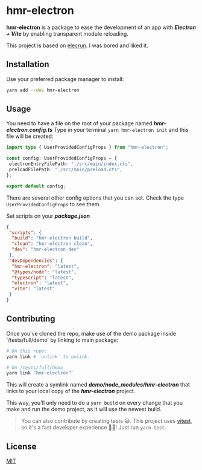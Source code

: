 # hmr-electron

__hmr-electron__ is a package to ease the development of an app with *__Electron + Vite__* by enabling transparent module reloading.

This project is based on [elecrun](https://github.com/jctaoo/elecrun). I was bored and liked it.

## Installation

Use your preferred package manager to install:

``` sh
yarn add --dev hmr-electron
```

## Usage

You need to have a file on the root of your package named __*__hmr-electron.config.ts__*__
Type in your terminal `yarn hmr-electron init` and this file will be created:

``` ts
import type { UserProvidedConfigProps } from "hmr-electron";

const config: UserProvidedConfigProps = {
 electronEntryFilePath: "./src/main/index.cts",
 preloadFilePath: "./src/main/preload.cts",
};

export default config;
```

There are several other config options that you can set. Check the type `UserProvidedConfigProps` to see them.

Set scripts on your __*__package.json__*__

``` json
{
 "scripts": {
  "build": "hmr-electron build",
  "clean": "hmr-electron clean",
  "dev": "hmr-electron dev"
 },
 "devDependencies": {
  "hmr-electron": "latest",
  "@types/node": "latest",
  "typescript": "latest",
  "electron": "latest",
  "vite": "latest"
 }
}
```

## Contributing

Once you've cloned the repo, make use of the demo package inside '/tests/full/demo' by linking to main package:

``` sh
# On this repo:
yarn link # `unlink` to unlink.

# On /tests/full/demo
yarn link "hmr-electron"`
```

This will create a symlink named *__demo/node_modules/hmr-electron__* that links to your local copy of the *__hmr-electron__* project.

This way, you'll only need to do a `yarn build` on every change that you make and run the demo project, as it will use the newest build.

> You can also contribute by creating tests 😃. This project uses [vitest](https://vitest.dev/), so it's a fast developer experience 💙💙! Just run `yarn test`.

## License

[MIT](https://choosealicense.com/licenses/mit/)
